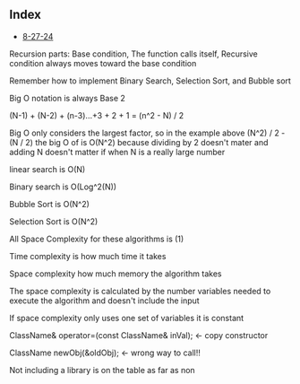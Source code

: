 ## Index
* [8-27-24](8-27-24.md)

Recursion parts: Base condition, The function calls itself, Recursive condition always moves toward the base condition

Remember how to implement Binary Search, Selection Sort, and Bubble sort

Big O notation is always Base 2

(N-1) + (N-2) + (n-3)...+3 + 2 + 1 = (n^2 - N) / 2

Big O only considers the largest factor, so in the example above (N^2) / 2 - (N / 2) the big O of is O(N^2) because dividing by 2 doesn't mater and adding N doesn't matter if when N is a really large number

linear search is O(N)

Binary search is O(Log^2(N))

Bubble Sort is O(N^2)

Selection Sort is O(N^2)

All Space Complexity for these algorithms is (1)

Time complexity is how much time it takes

Space complexity how much memory the algorithm takes

The space complexity is calculated by the number variables needed to execute the algorithm and doesn't include the input

If space complexity only uses one set of variables it is constant

ClassName& operator=(const ClassName& inVal); <- copy constructor

ClassName newObj(&oldObj); <- wrong way to call!!

Not including a library is on the table as far as non 
